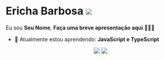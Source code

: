 # Ericha Barbosa <img src="https://i.pinimg.com/originals/03/78/f0/0378f01f2ace7b84bf01c7bb28b50df1.gif">

Eu sou <strong>Seu Nome</strong>, <strong>Faça uma breve apresentação aqui</strong> 👨🏻‍💻 

- 🚀 Atualmente estou aprendendo: <strong>JavaScript e TypeScript</strong> 

<div align="center">

  <a href="#" alt="Outlook">
    <img src="https://img.shields.io/badge/Microsoft_Outlook-0078D4?style=for-the-badge&logo=microsoft-outlook&logoColor=white&link=erichabarbosa@hotmail.com"/></a>

  <a href="#" alt="Linkedin">
    <img src="https://img.shields.io/badge/-Linkedin-0e76a8?style=flat-square&logo=Linkedin&logoColor=white&link=https://www.linkedin.com/in/ericha-barbosa-092473292/" /></a>

</div>
